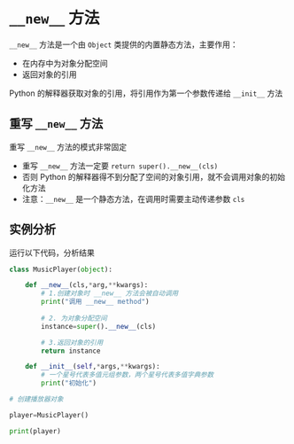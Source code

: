 # `__new__` 方法

`__new__` 方法是一个由 `Object` 类提供的内置静态方法，主要作用：

- 在内存中为对象分配空间
- 返回对象的引用

Python 的解释器获取对象的引用，将引用作为第一个参数传递给 `__init__` 方法

## 重写 `__new__` 方法

重写 `__new__` 方法的模式非常固定

- 重写 `__new__` 方法一定要 `return super().__new__(cls)`
- 否则 Python 的解释器得不到分配了空间的对象引用，就不会调用对象的初始化方法
- 注意：`__new__` 是一个静态方法，在调用时需要主动传递参数 `cls`


## 实例分析

运行以下代码，分析结果

```py
class MusicPlayer(object):

    def __new__(cls,*arg,**kwargs):
        # 1.创建对象时 __new__ 方法会被自动调用
        print("调用 __new__ method")
        
        # 2. 为对象分配空间
        instance=super().__new__(cls)

        # 3.返回对象的引用
        return instance

    def __init__(self,*args,**kwargs): 
        # 一个星号代表多值元组参数，两个星号代表多值字典参数
        print("初始化")

# 创建播放器对象

player=MusicPlayer()

print(player)
```
